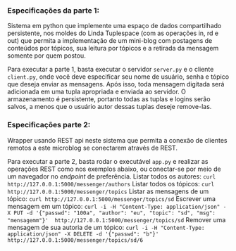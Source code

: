 
### Especificações da parte 1: 
Sistema em python que implemente uma espaço de dados compartilhado persistente, nos moldes do Linda Tuplespace (com as operações in, rd e out) que permita a implementação de um mini-blog com postagens de conteúdos por tópicos, sua leitura por tópicos e a retirada da mensagem somente por quem postou.

Para executar a parte 1, basta executar o servidor `server.py` e o cliente `client.py`, onde você deve especificar seu nome de usuário, senha e tópico que deseja enviar as mensagens. Após isso, toda mensagem digitada será adicionada em uma tupla apropriada e enviada ao servidor.
O armazenamento é persistente, portanto todas as tuplas e logins serão salvos, a menos que o usuário autor dessas tuplas deseje remove-las.

### Especificações parte 2:  
Wrapper usando REST api neste sistema que permita a conexão de clientes remotos a este microblog se conectarem  através de REST. 

Para executar a parte 2, basta rodar o executável `app.py` e realizar as operações REST como nos exemplos abaixo, ou conectar-se por meio de um navegador no _endpoint_ de preferência.
Listar todos os autores:
`curl http://127.0.0.1:5000/messenger/authors`
Listar todos os tópicos:
`curl http://127.0.0.1:5000/messenger/topics`
Listar as mensagens de um tópico:
`curl http://127.0.0.1:5000/messenger/topics/sd`
Escrever uma mensagem em um tópico:
 ` curl -i -H "Content-Type: application/json" -X PUT -d '{"passwd": "100a", "author": "eu", "topic": "sd", "msg": "mensagemm"}'  http://127.0.0.1:5000/messenger/topics/sd `
Remover uma mensagem de sua autoria de um tópico: 
`curl -i -H "Content-Type: application/json" -X DELETE -d '{"passwd": "b"}'  http://127.0.0.1:5000/messenger/topics/sd/6`


